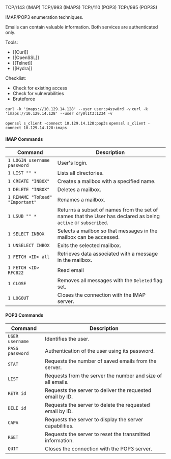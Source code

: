 TCP//143 (IMAP)
TCP//993 (IMAPS)
TCP//110 (POP3)
TCP//995 (POP3S)

IMAP/POP3 enumeration techniques. 

Emails can contain valuable information. Both services are authenticated only. 

Tools:
- [[Curl]]
- [[OpenSSL]]
- [[Telnet]]
- [[Hydra]]

Checklist:
- Check for existing access
- Check for vulnerabilities
- Bruteforce

`curl -k 'imaps://10.129.14.128' --user user:p4ssw0rd -v`
`curl -k 'imaps://10.129.14.128' --user cry0l1t3:1234 -v`

`openssl s_client -connect 10.129.14.128:pop3s`
`openssl s_client -connect 10.129.14.128:imaps`


#### IMAP Commands

|**Command**|**Description**|
|---|---|
|`1 LOGIN username password`|User's login.|
|`1 LIST "" *`|Lists all directories.|
|`1 CREATE "INBOX"`|Creates a mailbox with a specified name.|
|`1 DELETE "INBOX"`|Deletes a mailbox.|
|`1 RENAME "ToRead" "Important"`|Renames a mailbox.|
|`1 LSUB "" *`|Returns a subset of names from the set of names that the User has declared as being `active` or `subscribed`.|
|`1 SELECT INBOX`|Selects a mailbox so that messages in the mailbox can be accessed.|
|`1 UNSELECT INBOX`|Exits the selected mailbox.|
|`1 FETCH <ID> all`|Retrieves data associated with a message in the mailbox.|
|`1 FETCH <ID> RFC822`|Read email|
|`1 CLOSE`|Removes all messages with the `Deleted` flag set.|
|`1 LOGOUT`|Closes the connection with the IMAP server.|

#### POP3 Commands

|**Command**|**Description**|
|---|---|
|`USER username`|Identifies the user.|
|`PASS password`|Authentication of the user using its password.|
|`STAT`|Requests the number of saved emails from the server.|
|`LIST`|Requests from the server the number and size of all emails.|
|`RETR id`|Requests the server to deliver the requested email by ID.|
|`DELE id`|Requests the server to delete the requested email by ID.|
|`CAPA`|Requests the server to display the server capabilities.|
|`RSET`|Requests the server to reset the transmitted information.|
|`QUIT`|Closes the connection with the POP3 server.|
